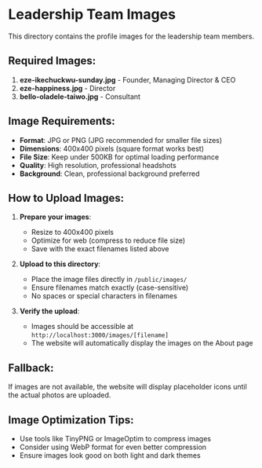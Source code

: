 # Leadership Team Images

This directory contains the profile images for the leadership team members.

## Required Images:

1. **eze-ikechuckwu-sunday.jpg** - Founder, Managing Director & CEO
2. **eze-happiness.jpg** - Director
3. **bello-oladele-taiwo.jpg** - Consultant

## Image Requirements:

- **Format**: JPG or PNG (JPG recommended for smaller file sizes)
- **Dimensions**: 400x400 pixels (square format works best)
- **File Size**: Keep under 500KB for optimal loading performance
- **Quality**: High resolution, professional headshots
- **Background**: Clean, professional background preferred

## How to Upload Images:

1. **Prepare your images**:
   - Resize to 400x400 pixels
   - Optimize for web (compress to reduce file size)
   - Save with the exact filenames listed above

2. **Upload to this directory**:
   - Place the image files directly in `/public/images/`
   - Ensure filenames match exactly (case-sensitive)
   - No spaces or special characters in filenames

3. **Verify the upload**:
   - Images should be accessible at `http://localhost:3000/images/[filename]`
   - The website will automatically display the images on the About page

## Fallback:

If images are not available, the website will display placeholder icons until the actual photos are uploaded.

## Image Optimization Tips:

- Use tools like TinyPNG or ImageOptim to compress images
- Consider using WebP format for even better compression
- Ensure images look good on both light and dark themes